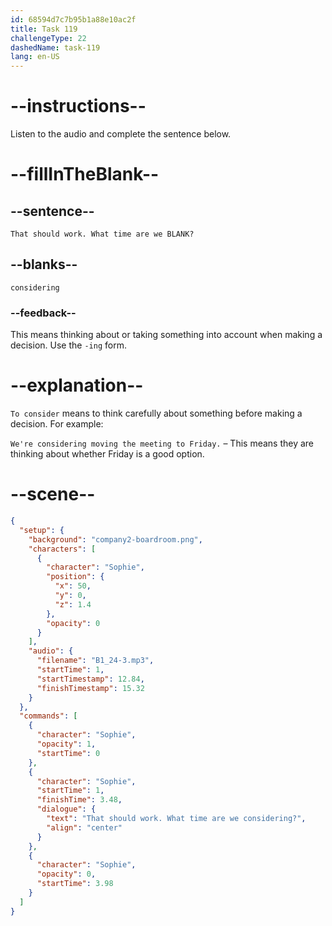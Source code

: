 ```yaml
---
id: 68594d7c7b95b1a88e10ac2f
title: Task 119
challengeType: 22
dashedName: task-119
lang: en-US
---
```


<!-- (Audio) Sophie: That should work. What time are we considering? -->

# --instructions--

Listen to the audio and complete the sentence below.

# --fillInTheBlank--

## --sentence--

`That should work. What time are we BLANK?`

## --blanks--

`considering`

### --feedback--

This means thinking about or taking something into account when making a decision. Use the `-ing` form.

# --explanation--

`To consider` means to think carefully about something before making a decision. For example:

`We're considering moving the meeting to Friday.` – This means they are thinking about whether Friday is a good option.

# --scene--

```json
{
  "setup": {
    "background": "company2-boardroom.png",
    "characters": [
      {
        "character": "Sophie",
        "position": {
          "x": 50,
          "y": 0,
          "z": 1.4
        },
        "opacity": 0
      }
    ],
    "audio": {
      "filename": "B1_24-3.mp3",
      "startTime": 1,
      "startTimestamp": 12.84,
      "finishTimestamp": 15.32
    }
  },
  "commands": [
    {
      "character": "Sophie",
      "opacity": 1,
      "startTime": 0
    },
    {
      "character": "Sophie",
      "startTime": 1,
      "finishTime": 3.48,
      "dialogue": {
        "text": "That should work. What time are we considering?",
        "align": "center"
      }
    },
    {
      "character": "Sophie",
      "opacity": 0,
      "startTime": 3.98
    }
  ]
}
```
